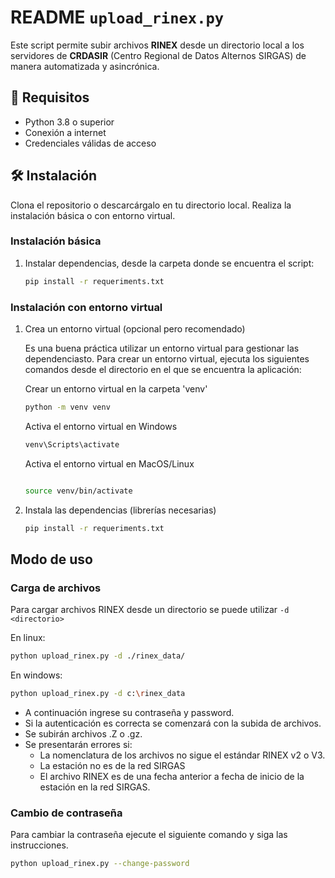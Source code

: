 # README `upload_rinex.py`

Este script permite subir archivos **RINEX** desde un directorio local a los servidores de **CRDASIR** (Centro Regional de Datos Alternos SIRGAS) de manera automatizada y asincrónica.

## 🚀 Requisitos

- Python 3.8 o superior
- Conexión a internet
- Credenciales válidas de acceso

## 🛠 Instalación

Clona el repositorio o descarcárgalo en tu directorio local. Realiza la instalación básica o con entorno virtual.


### Instalación básica
1. Instalar dependencias, desde la carpeta donde se encuentra el script:
   ```bash
   pip install -r requeriments.txt
   ```

### Instalación con entorno virtual 

1. Crea un entorno virtual (opcional pero recomendado)
   
   Es una buena práctica utilizar un entorno virtual para gestionar las dependenciasto. Para crear un entorno virtual, ejecuta los siguientes comandos desde el directorio en el que se encuentra la aplicación:

   Crear un entorno virtual en la carpeta 'venv'
   ```bash
   python -m venv venv
   ```
   Activa el entorno virtual en Windows
   ```bash
   venv\Scripts\activate
   ```
   Activa el entorno virtual en MacOS/Linux
   ```bash
   
   source venv/bin/activate
   ```

1. Instala las dependencias (librerías necesarias)
   ```bash
   pip install -r requeriments.txt
   ```

## Modo de uso

### Carga de archivos
   Para cargar archivos RINEX desde un directorio se puede utilizar `-d <directorio>`
   
   En linux:
   ```bash
   python upload_rinex.py -d ./rinex_data/
   ```
   En windows:
   ```bash
   python upload_rinex.py -d c:\rinex_data
   ```

   - A continuación ingrese su contraseña y password.
   - Si la autenticación es correcta se comenzará con la subida de archivos.
   - Se subirán archivos .Z o .gz.
   - Se presentarán errores si:
      - La nomenclatura de los archivos no sigue el estándar RINEX v2 o V3.
      - La estación no es de la red SIRGAS
      - El archivo RINEX es de una fecha anterior a fecha de inicio de la estación en la red SIRGAS.

### Cambio de contraseña
   Para cambiar la contraseña ejecute el siguiente comando y siga las instrucciones.

   ```bash
   python upload_rinex.py --change-password
   ```
   

